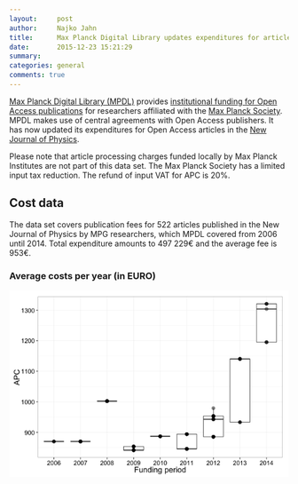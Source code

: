 ```yaml
---
layout:     post
author:  	Najko Jahn
title:      Max Planck Digital Library updates expenditures for articles published in the New Journal of Physics
date:       2015-12-23 15:21:29
summary:    
categories: general
comments: true
---
```





[Max Planck Digital Library (MPDL)](https://www.mpdl.mpg.de/en/) provides [institutional funding for Open Access publications](https://www.mpdl.mpg.de/en/?id=50:open-access-publishing&catid=17:open-access) for researchers affiliated with the  [Max Planck Society](http://www.mpg.de/en). MPDL makes use of central agreements with Open Access publishers. It has now updated its expenditures for Open Access articles in the [New Journal of Physics](http://iopscience.iop.org/1367-2630).

Please note that article processing charges funded locally by Max Planck Institutes are not part of this data set. The Max Planck Society has a limited input tax reduction. The refund of input VAT for APC is 20%.

## Cost data




The data set covers publication fees for 522 articles published in the New Journal of Physics by MPG researchers, which MPDL covered from 2006 until 2014. Total expenditure amounts to 497 229€ and the average fee is 953€.

###  Average costs per year (in EURO)

![plot of chunk box_mpdl_njp_year](/figure/box_mpdl_njp_year-1.png) 


